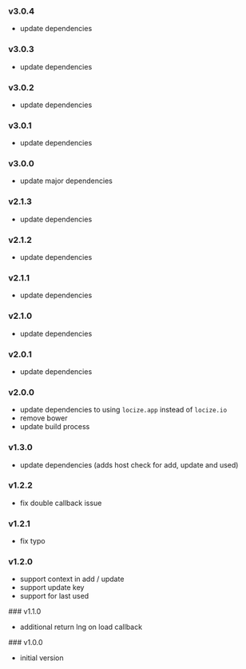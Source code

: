 ### v3.0.4

- update dependencies

### v3.0.3

- update dependencies

### v3.0.2

- update dependencies

### v3.0.1

- update dependencies

### v3.0.0

- update major dependencies

### v2.1.3

- update dependencies

### v2.1.2

- update dependencies

### v2.1.1

- update dependencies

### v2.1.0

- update dependencies

### v2.0.1

- update dependencies

### v2.0.0

- update dependencies to using `locize.app` instead of `locize.io`
- remove bower
- update build process

### v1.3.0

- update dependencies (adds host check for add, update and used)

### v1.2.2

- fix double callback issue

### v1.2.1

- fix typo

### v1.2.0

- support context in add / update
- support update key
- support for last used

### v1.1.0

- additional return lng on load callback

### v1.0.0

- initial version
